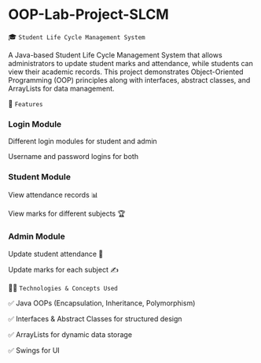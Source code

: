 # OOP-Lab-Project-SLCM

🎓 `Student Life Cycle Management System`

A Java-based Student Life Cycle Management System that allows administrators to update student marks and attendance, while students can view their academic records. This project demonstrates Object-Oriented Programming (OOP) principles along with interfaces, abstract classes, and ArrayLists for data management.

🚀 `Features`

### Login Module

Different login modules for student and admin

Username and password logins for both 

### Student Module

View attendance records 📊

View marks for different subjects 🏆

### Admin Module

Update student attendance 📅

Update marks for each subject ✍️

👨‍💻 `Technologies & Concepts Used`

✅ Java OOPs (Encapsulation, Inheritance, Polymorphism)

✅ Interfaces & Abstract Classes for structured design

✅ ArrayLists for dynamic data storage

✅ Swings for UI
